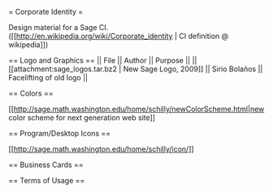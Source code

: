 = Corporate Identity =

Design material for a Sage CI. ([[http://en.wikipedia.org/wiki/Corporate_identity | CI definition @ wikipedia]])

== Logo and Graphics ==
|| File || Author || Purpose ||
|| [[attachment:sage_logos.tar.bz2 | New Sage Logo, 2009]] || Sirio Bolaños || Facelifting of old logo ||

== Colors ==

[[http://sage.math.washington.edu/home/schilly/newColorScheme.html|new color scheme for next generation web site]]

== Program/Desktop Icons ==

[[http://sage.math.washington.edu/home/schilly/icon/]]

== Business Cards ==


== Terms of Usage ==
